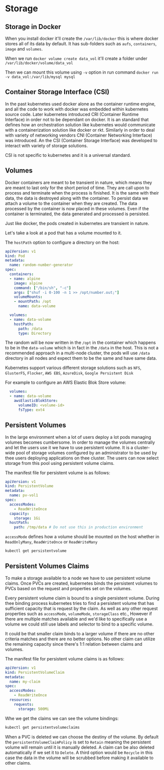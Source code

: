 # Storage

## Storage in Docker

When you install docker it'll create the `/var/lib/docker` this is where docker stores all of its data by default. It has sub-folders such as `aufs`, `containers`, `image` and `volumes`.

When we run `docker volume create data_vol` it'll create a folder under `/var/lib/docker/volume/data_vol`

Then we can mount this volume using `-v` option in run command `docker run -v data_vol:/var/lib/mysql mysql`

## Container Storage Interface (CSI)

In the past kubernetes used docker alone as the container runtime engine, and all the code to work with docker was embedded within kubernetes source code. Later kubernetes introduced CRI (Container Runtime Interface) in order not to be dependant on docker. It is an standard that defines how an orchestration solution like kubernetes would communicate with a containerization solution like docker or rkt. Similarly in order to deal with variety of networking vendors CNI (Container Networking Interface) was introduced. An the CSI (Container Storage Interface) was developed to interact with variety of storage solutions. 

CSI is not specific to kubernetes and it is a universal standard.


## Volumes

Docker containers are meant to be transient in nature, which means they are meant to last only for the short period of time. They are call upon to process and terminate when the process is finished. It is the same with their data, the data is destroyed along with the container. To persist data we attach a volume to the container when they are created. The data processed by the container is now placed in these volumes. Even if the container is terminated, the data generated and processed is persisted. 

Just like docker, the pods created in kubernetes are transient in nature.

Let's take a look at a pod that has a volume mounted to it. 

The `hostPath` option to configure a directory on the host:

```yaml
apiVersion: v1
kind: Pod
metadata:
  name: random-number-generator
spec:
  containers:
  - name: alpine
    image: alpine
    command: ["/bin/sh", "-c"]
    args: ["shuf -i 0-100 -n 1 >> /opt/number.out;"]
    volumeMounts:
    - mountPath: /opt
      name: data-volume

  volumes:
  - name: data-volume
    hostPath:
      path: /data
      type: Directory
```

The random will be now written in the `/opt` in the container which happens to be in the `data-volume` which is in fact in the `/data` in the host. This is not a recommended approach in a multi-node cluster, the pods will use `/data` directory in all nodes and expect them to be the same and have same data. 

Kubernetes support various different storage solutions such as `NFS`, `GlusterFS`, `Flocker`, `AWS EBS`, `AzureDisk`, `Google Persistent Disk`

For example to configure an AWS Elastic Blok Store volume:

```yaml
  volumes:
  - name: data-volume
    awsElasticBlokStore:
      volumeID: <volume-id>
      fsType: ext4
```

## Persistent Volumes

In the large environment when a lot of users deploy a lot pods managing volumes becomes cumbersome. In order to manage the volumes centrally and let the users use it we have to use persistent volume. It is a cluster-wide pool of storage volumes configured by an administrator to be used by  thee users deploying applications on thee  cluster. The users can now select storage from this pool using persistent volume claims. 

The manifest file for persistent volume is as follows:

```yaml
apiVersion: v1
kind: PersistentVolume
metadata:
  name: pv-vol1
spec:
  accessModes:
    - ReadWriteOnce
  capacity:
    storage: 1Gi
  hostPath:
    path: /tmp/data # Do not use this in production environment
```
`accessMode` defines how a volume should be mounted on the host whether in `ReadOnlyMany`, `ReadWriteOnce` or `ReadWriteMany`

```bash
kubectl get persistentvolume
```
## Persistent Volumes Claims

To make a storage available to a node we have to use persistent volume claims. Once PVCs are created, kubernetes binds the persistent volumes to PVCs based on the request and properties set on the volumes. 

Every persistent volume claim is bound to a single persistent volume. During thee binding process kubernetes tries to find a persistent volume that has sufficient capacity that is request by the claim. As well as any other request properties such as `accessMode`, `volumeMode`, `storageClass` etc., However if there are multiple matches available and we'd like to specifically use a volume  we could still use labels and selector to bind to a specific volume.

It could be that smaller claim binds to a larger volume if there are no other criteria matches and there are no better options. No other claim can utilize the remaining capacity since there's 1:1 relation between claims and volumes. 

The manifest file for persistent volume claims is as follows:

```yaml
apiVersion: v1
kind: PersistentVolumeClaim
metadata:
  name: my-claim
spec:
  accessModes:
    - ReadWriteOnce
  resources:
    requests:
      storage: 500Mi
```

Whe we get the claims we can see the volume bindings:

```bash
kubectl get persistentvolumeclaims
```

When a PVC is deleted  we can choose the destiny of the volume. By default the `persistentVolumeClaimPolicy` is set to `Retain` meaning the persistent volume will remain until it is manually deleted. A claim can be also deleted automatically if we set it to `Delete`. A third option would be `Recycle` in this case the data in the volume will be scrubbed before making it available to other claims. 


